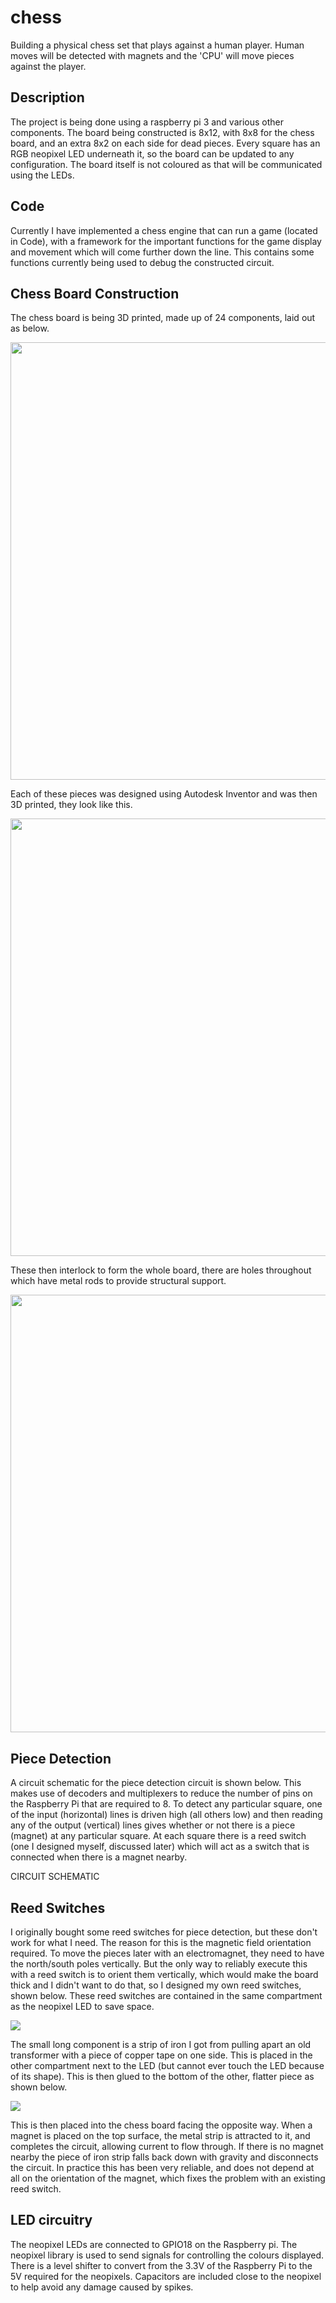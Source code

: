 # chess

Building a physical chess set that plays against a human player. Human moves will be detected with magnets and the 'CPU' will move pieces against the player.

## Description

The project is being done using a raspberry pi 3 and various other components. The board being constructed is 8x12, with 8x8 for the chess board, and an extra 8x2 on each side for dead pieces. Every square has an RGB neopixel LED underneath it, so the board can be updated to any configuration. The board itself is not coloured as that will be communicated using the LEDs.

## Code

Currently I have implemented a chess engine that can run a game (located in Code), with a framework for the important functions for the game display and movement which will come further down the line. This contains some functions currently being used to debug the constructed circuit.

## Chess Board Construction

The chess board is being 3D printed, made up of 24 components, laid out as below. 

<img src="https://user-images.githubusercontent.com/30397441/116361985-ea796980-a844-11eb-8eb4-53a6e09a23e4.png" width=700>

Each of these pieces was designed using Autodesk Inventor and was then 3D printed, they look like this. 

<img src="https://user-images.githubusercontent.com/30397441/116362643-9cb13100-a845-11eb-9ae9-30a46c50e769.jpg" width=700>

These then interlock to form the whole board, there are holes throughout which have metal rods to provide structural support.

<img src="https://user-images.githubusercontent.com/30397441/116362816-d124ed00-a845-11eb-9d2b-ba4e45a0c55c.jpg" width=700>

## Piece Detection

A circuit schematic for the piece detection circuit is shown below. This makes use of decoders and multiplexers to reduce the number of pins on the Raspberry Pi that are required to 8. To detect any particular square, one of the input (horizontal) lines is driven high (all others low) and then reading any of the output (vertical) lines gives whether or not there is a piece (magnet) at any particular square. At each square there is a reed switch (one I designed myself, discussed later) which will act as a switch that is connected when there is a magnet nearby.

CIRCUIT SCHEMATIC

## Reed Switches
I originally bought some reed switches for piece detection, but these don't work for what I need. The reason for this is the magnetic field orientation required. To move the pieces later with an electromagnet, they need to have the north/south poles vertically. But the only way to reliably execute this with a reed switch is to orient them vertically, which would make the board thick and I didn't want to do that, so I designed my own reed switches, shown below. These reed switches are contained in the same compartment as the neopixel LED to save space.

<img src="https://user-images.githubusercontent.com/30397441/116365038-324dc000-a848-11eb-8a7f-823a1e1ac13c.jpg">

The small long component is a strip of iron I got from pulling apart an old transformer with a piece of copper tape on one side. This is placed in the other compartment next to the LED (but cannot ever touch the LED because of its shape). This is then glued to the bottom of the other, flatter piece as shown below.

<img src="https://user-images.githubusercontent.com/30397441/116365683-d5063e80-a848-11eb-90e3-92ca4236f523.jpg">

This is then placed into the chess board facing the opposite way. When a magnet is placed on the top surface, the metal strip is attracted to it, and completes the circuit, allowing current to flow through. If there is no magnet nearby the piece of iron strip falls back down with gravity and disconnects the circuit. In practice this has been very reliable, and does not depend at all on the orientation of the magnet, which fixes the problem with an existing reed switch.

## LED circuitry
The neopixel LEDs are connected to GPIO18 on the Raspberry pi. The neopixel library is used to send signals for controlling the colours displayed. There is a level shifter to convert from the 3.3V of the Raspberry Pi to the 5V required for the neopixels. Capacitors are included close to the neopixel to help avoid any damage caused by spikes.
